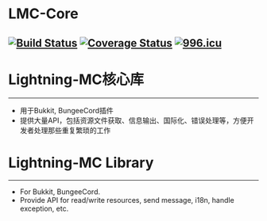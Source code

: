 # LMC-Core
[![Build Status](https://travis-ci.org/Yun-Shan/LMC-Core.svg?branch=master)](https://travis-ci.org/Yun-Shan/LMC-Core)
[![Coverage Status](https://coveralls.io/repos/github/Yun-Shan/LMC-Core/badge.svg?branch=master)](https://coveralls.io/github/Yun-Shan/LMC-Core?branch=master)
[![996.icu](https://img.shields.io/badge/link-996.icu-red.svg)](https://996.icu)
---

# Lightning-MC核心库
---
- 用于Bukkit, BungeeCord插件
- 提供大量API，包括资源文件获取、信息输出、国际化、错误处理等，方便开发者处理那些重复繁琐的工作


# Lightning-MC Library
---
- For Bukkit, BungeeCord.
- Provide API for read/write resources, send message, i18n, handle exception, etc.